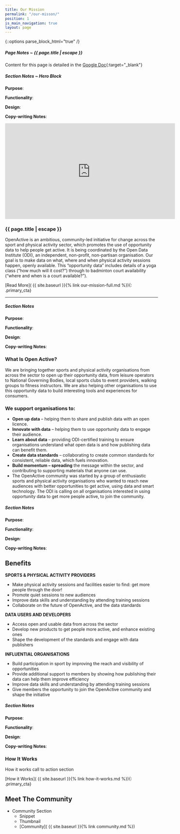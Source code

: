 ```yaml
---
title: Our Mission
permalink: "/our-misson/"
position: 1
is_main_navigation: true
layout: page
---
```


{::options parse_block_html="true" /}

<article class="note-wrap">
<div class="notes">

##### Page Notes ~ {{ page.title | escape }}
Content for this page is detailed in the
[Google Doc](https://drive.google.com/open?id=1cOIWKH_yIbYhG7pzKTe31shjfqSgBU5JlKRZrqUazug){:target="_blank"}

</div>
</article>

<article class="note-wrap">
<div class="notes">

##### Section Notes ~ Hero Block
**Purpose**:  

**Functionality**:

**Design**:

**Copy-writing Notes**:

</div>
</article>


<article class="hero">
<div class="two">
<iframe width="560" height="315" src="https://www.youtube.com/embed/kfVCRaMJarE" frameborder="0" allow="autoplay; encrypted-media" allowfullscreen></iframe>
</div>
<div class="two">
<h3>{{ page.title | escape }}</h3>
<p>OpenActive is an ambitious, community-led initiative for change across the sport and physical activity sector, which promotes the use of opportunity data to help people get active. It is being coordinated by the Open Data Institute (ODI), an independent, non-profit, non-partisan organisation. Our goal is to make data on what, where and when physical activity sessions happen, openly available. This “opportunity data” includes details of a yoga class (“how much will it cost?”) through to badminton court availability (“where and when is a court available?”).</p> 
[Read More]( {{ site.baseurl }}{% link our-mission-full.md %}){: .primary_cta} 
</div>
</article>


***

<article class="note-wrap">
<div class="notes">

##### Section Notes
**Purpose**:  

**Functionality**:

**Design**:

**Copy-writing Notes**:

</div>
</article>

<article>
<div class="block two tworight">

### What Is Open Active?
We are bringing together sports and physical activity organisations from across the sector to open up their opportunity data, from leisure operators to National Governing Bodies, local sports clubs to event providers, walking groups to fitness instructors. We are also helping other organisations to use this opportunity data to build interesting tools and experiences for consumers.

</div>
<div class="block two tworight">

### We support organisations to:

+ **Open up data** – helping them to share and publish data with an open licence.
+ **Innovate with data** – helping them to use opportunity data to engage their audience.
+ **Learn about data** – providing ODI-certified training to ensure organisations understand what open data is and how publishing data can benefit them.
+ **Create data standards** – collaborating to create common standards for consistent, reliable data, which fuels innovation.
+ **Build momentum – spreading** the message within the sector, and contributing to supporting materials that anyone can use.
+ The OpenActive community was started by a group of enthusiastic sports and physical activity organisations who wanted to reach new audiences with better opportunities to get active, using data and smart technology. The ODI is calling on all organisations interested in using opportunity data to get more people active, to join the community.

</div>
</article>

<article class="note-wrap">
<div class="notes">

##### Section Notes
**Purpose**:  

**Functionality**:

**Design**:

**Copy-writing Notes**:

</div>
</article>



<article class="title-row">
<h2 class="three sub-heading-two">Benefits</h2>
<div class="three">

**SPORTS & PHYSICAL ACTIVITY PROVIDERS**
+ Make physical activity sessions and facilities easier to find: get more people through the door!
+ Promote quiet sessions to new audiences
+ Improve data skills and understanding by attending training sessions
+ Collaborate on the future of OpenActive, and the data standards

</div>
<div class="three">
    
**DATA USERS AND DEVELOPERS**
+ Access open and usable data from across the sector
+ Develop new products to get people more active, and enhance existing ones
+ Shape the development of the standards and engage with data publishers
    
</div>
<div class=" three">

**INFLUENTIAL ORGANISATIONS**
+ Build participation in sport by improving the reach and visibility of opportunities
+ Provide additional support to members by showing how publishing their data can help them improve efficiency
+ Improve data skills and understanding by attending training sessions
+ Give members the opportunity to join the OpenActive community and shape the initiative

</div>
</article>



<article class="note-wrap">
<div class="notes">

##### Section Notes
**Purpose**:  

**Functionality**:

**Design**:

**Copy-writing Notes**:

</div>
</article>

<article>
<div class="block one call_to_action">

### How It Works
How it works call to action section

[How it Works]( {{ site.baseurl }}{% link how-it-works.md %}){: .primary_cta}

</div>
</article>


<article>
<h2 class="sub-heading-two">Meet The Community</h2>
<div class="one">

+ Community Section
    + Snippet
    + Thumbnail
    + [Community]( {{ site.baseurl }}{% link community.md %})

</div>
</article>